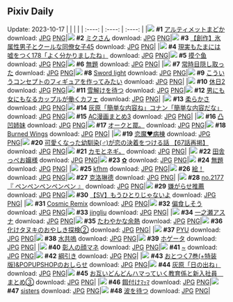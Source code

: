 ## Pixiv Daily
Update: 2023-10-17
|      |      |      |
| :----: | :----: | :----: |
|![](https://pixiv.microyu.workers.dev/c/240x480/img-master/img/2023/10/15/11/12/47/112563821_p0_master1200.jpg) **#1** [アルティメットまどか](https://www.pixiv.net/artworks/112563821) download: [JPG](https://pixiv.microyu.workers.dev/img-original/img/2023/10/15/11/12/47/112563821_p0.jpg) [PNG](https://pixiv.microyu.workers.dev/img-original/img/2023/10/15/11/12/47/112563821_p0.png)|![](https://pixiv.microyu.workers.dev/c/240x480/img-master/img/2023/10/15/00/06/07/112553279_p0_master1200.jpg) **#2** [ミクさん](https://www.pixiv.net/artworks/112553279) download: [JPG](https://pixiv.microyu.workers.dev/img-original/img/2023/10/15/00/06/07/112553279_p0.jpg) [PNG](https://pixiv.microyu.workers.dev/img-original/img/2023/10/15/00/06/07/112553279_p0.png)|![](https://pixiv.microyu.workers.dev/c/240x480/img-master/img/2023/10/16/17/10/16/112553126_p0_master1200.jpg) **#3** [【創作】氷属性男子とクールな同僚女子45](https://www.pixiv.net/artworks/112553126) download: [JPG](https://pixiv.microyu.workers.dev/img-original/img/2023/10/16/17/10/16/112553126_p0.jpg) [PNG](https://pixiv.microyu.workers.dev/img-original/img/2023/10/16/17/10/16/112553126_p0.png)|
|![](https://pixiv.microyu.workers.dev/c/240x480/img-master/img/2023/10/15/18/00/19/112572804_p0_master1200.jpg) **#4** [現実もたまには嘘をつく178「よく分かりましたね」](https://www.pixiv.net/artworks/112572804) download: [JPG](https://pixiv.microyu.workers.dev/img-original/img/2023/10/15/18/00/19/112572804_p0.jpg) [PNG](https://pixiv.microyu.workers.dev/img-original/img/2023/10/15/18/00/19/112572804_p0.png)|![](https://pixiv.microyu.workers.dev/c/240x480/img-master/img/2023/10/15/14/08/30/112567518_p0_master1200.jpg) **#5** [摸个鱼](https://www.pixiv.net/artworks/112567518) download: [JPG](https://pixiv.microyu.workers.dev/img-original/img/2023/10/15/14/08/30/112567518_p0.jpg) [PNG](https://pixiv.microyu.workers.dev/img-original/img/2023/10/15/14/08/30/112567518_p0.png)|![](https://pixiv.microyu.workers.dev/c/240x480/img-master/img/2023/10/15/17/51/09/112572488_p0_master1200.jpg) **#6** [無題](https://www.pixiv.net/artworks/112572488) download: [JPG](https://pixiv.microyu.workers.dev/img-original/img/2023/10/15/17/51/09/112572488_p0.jpg) [PNG](https://pixiv.microyu.workers.dev/img-original/img/2023/10/15/17/51/09/112572488_p0.png)|
|![](https://pixiv.microyu.workers.dev/c/240x480/img-master/img/2023/10/15/00/35/13/112554231_p0_master1200.jpg) **#7** [常時目隠し取った](https://www.pixiv.net/artworks/112554231) download: [JPG](https://pixiv.microyu.workers.dev/img-original/img/2023/10/15/00/35/13/112554231_p0.jpg) [PNG](https://pixiv.microyu.workers.dev/img-original/img/2023/10/15/00/35/13/112554231_p0.png)|![](https://pixiv.microyu.workers.dev/c/240x480/img-master/img/2023/10/15/01/08/17/112555118_p0_master1200.jpg) **#8** [Sword light](https://www.pixiv.net/artworks/112555118) download: [JPG](https://pixiv.microyu.workers.dev/img-original/img/2023/10/15/01/08/17/112555118_p0.jpg) [PNG](https://pixiv.microyu.workers.dev/img-original/img/2023/10/15/01/08/17/112555118_p0.png)|![](https://pixiv.microyu.workers.dev/c/240x480/img-master/img/2023/10/16/00/00/31/112585124_p0_master1200.jpg) **#9** [こういうコンセプトのフィギュアを作ってみたい](https://www.pixiv.net/artworks/112585124) download: [JPG](https://pixiv.microyu.workers.dev/img-original/img/2023/10/16/00/00/31/112585124_p0.jpg) [PNG](https://pixiv.microyu.workers.dev/img-original/img/2023/10/16/00/00/31/112585124_p0.png)|
|![](https://pixiv.microyu.workers.dev/c/240x480/img-master/img/2023/10/15/20/24/53/112566019_p0_master1200.jpg) **#10** [休日2](https://www.pixiv.net/artworks/112566019) download: [JPG](https://pixiv.microyu.workers.dev/img-original/img/2023/10/15/20/24/53/112566019_p0.jpg) [PNG](https://pixiv.microyu.workers.dev/img-original/img/2023/10/15/20/24/53/112566019_p0.png)|![](https://pixiv.microyu.workers.dev/c/240x480/img-master/img/2023/10/16/00/00/22/112585071_p0_master1200.jpg) **#11** [雪解けを待つ](https://www.pixiv.net/artworks/112585071) download: [JPG](https://pixiv.microyu.workers.dev/img-original/img/2023/10/16/00/00/22/112585071_p0.jpg) [PNG](https://pixiv.microyu.workers.dev/img-original/img/2023/10/16/00/00/22/112585071_p0.png)|![](https://pixiv.microyu.workers.dev/c/240x480/img-master/img/2023/10/15/00/00/48/112552952_p0_master1200.jpg) **#12** [男にも女にもなるカップルが働くカフェ](https://www.pixiv.net/artworks/112552952) download: [JPG](https://pixiv.microyu.workers.dev/img-original/img/2023/10/15/00/00/48/112552952_p0.jpg) [PNG](https://pixiv.microyu.workers.dev/img-original/img/2023/10/15/00/00/48/112552952_p0.png)|
|![](https://pixiv.microyu.workers.dev/c/240x480/img-master/img/2023/10/15/13/00/56/112566124_p0_master1200.jpg) **#13** [柔らかさ](https://www.pixiv.net/artworks/112566124) download: [JPG](https://pixiv.microyu.workers.dev/img-original/img/2023/10/15/13/00/56/112566124_p0.jpg) [PNG](https://pixiv.microyu.workers.dev/img-original/img/2023/10/15/13/00/56/112566124_p0.png)|![](https://pixiv.microyu.workers.dev/c/240x480/img-master/img/2023/10/16/12/00/07/112595636_p0_master1200.jpg) **#14** [灰原「簡単な内容ね」コナン「簡単な内容だな」](https://www.pixiv.net/artworks/112595636) download: [JPG](https://pixiv.microyu.workers.dev/img-original/img/2023/10/16/12/00/07/112595636_p0.jpg) [PNG](https://pixiv.microyu.workers.dev/img-original/img/2023/10/16/12/00/07/112595636_p0.png)|![](https://pixiv.microyu.workers.dev/c/240x480/img-master/img/2023/10/15/15/26/01/112569171_p0_master1200.jpg) **#15** [AC漫画まとめ3](https://www.pixiv.net/artworks/112569171) download: [JPG](https://pixiv.microyu.workers.dev/img-original/img/2023/10/15/15/26/01/112569171_p0.jpg) [PNG](https://pixiv.microyu.workers.dev/img-original/img/2023/10/15/15/26/01/112569171_p0.png)|
|![](https://pixiv.microyu.workers.dev/c/240x480/img-master/img/2023/10/15/10/09/52/112562775_p0_master1200.jpg) **#16** [凸凹姉妹](https://www.pixiv.net/artworks/112562775) download: [JPG](https://pixiv.microyu.workers.dev/img-original/img/2023/10/15/10/09/52/112562775_p0.jpg) [PNG](https://pixiv.microyu.workers.dev/img-original/img/2023/10/15/10/09/52/112562775_p0.png)|![](https://pixiv.microyu.workers.dev/c/240x480/img-master/img/2023/10/15/08/15/00/112559763_p0_master1200.jpg) **#17** [オークと罠。](https://www.pixiv.net/artworks/112559763) download: [JPG](https://pixiv.microyu.workers.dev/img-original/img/2023/10/15/08/15/00/112559763_p0.jpg) [PNG](https://pixiv.microyu.workers.dev/img-original/img/2023/10/15/08/15/00/112559763_p0.png)|![](https://pixiv.microyu.workers.dev/c/240x480/img-master/img/2023/10/16/06/15/59/112591526_p0_master1200.jpg) **#18** [Burned Wings](https://www.pixiv.net/artworks/112591526) download: [JPG](https://pixiv.microyu.workers.dev/img-original/img/2023/10/16/06/15/59/112591526_p0.jpg) [PNG](https://pixiv.microyu.workers.dev/img-original/img/2023/10/16/06/15/59/112591526_p0.png)|
|![](https://pixiv.microyu.workers.dev/c/240x480/img-master/img/2023/10/16/00/51/07/112586984_p0_master1200.jpg) **#19** [恋魔♥病棟](https://www.pixiv.net/artworks/112586984) download: [JPG](https://pixiv.microyu.workers.dev/img-original/img/2023/10/16/00/51/07/112586984_p0.jpg) [PNG](https://pixiv.microyu.workers.dev/img-original/img/2023/10/16/00/51/07/112586984_p0.png)|![](https://pixiv.microyu.workers.dev/c/240x480/img-master/img/2023/10/16/12/17/13/112595915_p0_master1200.jpg) **#20** [可愛くなった幼馴染(♂)が恋の決着をつける話 【67話再掲】](https://www.pixiv.net/artworks/112595915) download: [JPG](https://pixiv.microyu.workers.dev/img-original/img/2023/10/16/12/17/13/112595915_p0.jpg) [PNG](https://pixiv.microyu.workers.dev/img-original/img/2023/10/16/12/17/13/112595915_p0.png)|![](https://pixiv.microyu.workers.dev/c/240x480/img-master/img/2023/10/16/11/16/17/112589902_p0_master1200.jpg) **#21** [カモとネギ。](https://www.pixiv.net/artworks/112589902) download: [JPG](https://pixiv.microyu.workers.dev/img-original/img/2023/10/16/11/16/17/112589902_p0.jpg) [PNG](https://pixiv.microyu.workers.dev/img-original/img/2023/10/16/11/16/17/112589902_p0.png)|
|![](https://pixiv.microyu.workers.dev/c/240x480/img-master/img/2023/10/16/00/03/16/112585383_p0_master1200.jpg) **#22** [田舎っぺお嬢様](https://www.pixiv.net/artworks/112585383) download: [JPG](https://pixiv.microyu.workers.dev/img-original/img/2023/10/16/00/03/16/112585383_p0.jpg) [PNG](https://pixiv.microyu.workers.dev/img-original/img/2023/10/16/00/03/16/112585383_p0.png)|![](https://pixiv.microyu.workers.dev/c/240x480/img-master/img/2023/10/15/20/06/39/112576604_p0_master1200.jpg) **#23** [✿](https://www.pixiv.net/artworks/112576604) download: [JPG](https://pixiv.microyu.workers.dev/img-original/img/2023/10/15/20/06/39/112576604_p0.jpg) [PNG](https://pixiv.microyu.workers.dev/img-original/img/2023/10/15/20/06/39/112576604_p0.png)|![](https://pixiv.microyu.workers.dev/c/240x480/img-master/img/2023/10/15/00/32/14/112554156_p0_master1200.jpg) **#24** [無題](https://www.pixiv.net/artworks/112554156) download: [JPG](https://pixiv.microyu.workers.dev/img-original/img/2023/10/15/00/32/14/112554156_p0.jpg) [PNG](https://pixiv.microyu.workers.dev/img-original/img/2023/10/15/00/32/14/112554156_p0.png)|
|![](https://pixiv.microyu.workers.dev/c/240x480/img-master/img/2023/10/15/00/15/04/112553616_p0_master1200.jpg) **#25** [kfhm](https://www.pixiv.net/artworks/112553616) download: [JPG](https://pixiv.microyu.workers.dev/img-original/img/2023/10/15/00/15/04/112553616_p0.jpg) [PNG](https://pixiv.microyu.workers.dev/img-original/img/2023/10/15/00/15/04/112553616_p0.png)|![](https://pixiv.microyu.workers.dev/c/240x480/img-master/img/2023/10/15/22/28/29/112581655_p0_master1200.jpg) **#26** [絵！](https://www.pixiv.net/artworks/112581655) download: [JPG](https://pixiv.microyu.workers.dev/img-original/img/2023/10/15/22/28/29/112581655_p0.jpg) [PNG](https://pixiv.microyu.workers.dev/img-original/img/2023/10/15/22/28/29/112581655_p0.png)|![](https://pixiv.microyu.workers.dev/c/240x480/img-master/img/2023/10/15/01/06/33/112555086_p0_master1200.jpg) **#27** [克洛琳德](https://www.pixiv.net/artworks/112555086) download: [JPG](https://pixiv.microyu.workers.dev/img-original/img/2023/10/15/01/06/33/112555086_p0.jpg) [PNG](https://pixiv.microyu.workers.dev/img-original/img/2023/10/15/01/06/33/112555086_p0.png)|
|![](https://pixiv.microyu.workers.dev/c/240x480/img-master/img/2023/10/15/23/51/19/112584644_p0_master1200.jpg) **#28** [no.2177 『 ペンペンペンペンペン 』](https://www.pixiv.net/artworks/112584644) download: [JPG](https://pixiv.microyu.workers.dev/img-original/img/2023/10/15/23/51/19/112584644_p0.jpg) [PNG](https://pixiv.microyu.workers.dev/img-original/img/2023/10/15/23/51/19/112584644_p0.png)|![](https://pixiv.microyu.workers.dev/c/240x480/img-master/img/2023/10/15/00/06/58/112553315_p0_master1200.jpg) **#29** [嫌がらせ推薦](https://www.pixiv.net/artworks/112553315) download: [JPG](https://pixiv.microyu.workers.dev/img-original/img/2023/10/15/00/06/58/112553315_p0.jpg) [PNG](https://pixiv.microyu.workers.dev/img-original/img/2023/10/15/00/06/58/112553315_p0.png)|![](https://pixiv.microyu.workers.dev/c/240x480/img-master/img/2023/10/15/11/00/02/112563582_p0_master1200.jpg) **#30** [【SV】もうひとりじゃないよ](https://www.pixiv.net/artworks/112563582) download: [JPG](https://pixiv.microyu.workers.dev/img-original/img/2023/10/15/11/00/02/112563582_p0.jpg) [PNG](https://pixiv.microyu.workers.dev/img-original/img/2023/10/15/11/00/02/112563582_p0.png)|
|![](https://pixiv.microyu.workers.dev/c/240x480/img-master/img/2023/10/15/01/54/16/112556138_p0_master1200.jpg) **#31** [Cosmic Remix](https://www.pixiv.net/artworks/112556138) download: [JPG](https://pixiv.microyu.workers.dev/img-original/img/2023/10/15/01/54/16/112556138_p0.jpg) [PNG](https://pixiv.microyu.workers.dev/img-original/img/2023/10/15/01/54/16/112556138_p0.png)|![](https://pixiv.microyu.workers.dev/c/240x480/img-master/img/2023/10/15/06/31/31/112559690_p0_master1200.jpg) **#32** [偏食しそう](https://www.pixiv.net/artworks/112559690) download: [JPG](https://pixiv.microyu.workers.dev/img-original/img/2023/10/15/06/31/31/112559690_p0.jpg) [PNG](https://pixiv.microyu.workers.dev/img-original/img/2023/10/15/06/31/31/112559690_p0.png)|![](https://pixiv.microyu.workers.dev/c/240x480/img-master/img/2023/10/15/11/15/24/112563874_p0_master1200.jpg) **#33** [jingliu](https://www.pixiv.net/artworks/112563874) download: [JPG](https://pixiv.microyu.workers.dev/img-original/img/2023/10/15/11/15/24/112563874_p0.jpg) [PNG](https://pixiv.microyu.workers.dev/img-original/img/2023/10/15/11/15/24/112563874_p0.png)|
|![](https://pixiv.microyu.workers.dev/c/240x480/img-master/img/2023/10/15/11/06/59/112563716_p0_master1200.jpg) **#34** [一之瀬アスナ](https://www.pixiv.net/artworks/112563716) download: [JPG](https://pixiv.microyu.workers.dev/img-original/img/2023/10/15/11/06/59/112563716_p0.jpg) [PNG](https://pixiv.microyu.workers.dev/img-original/img/2023/10/15/11/06/59/112563716_p0.png)|![](https://pixiv.microyu.workers.dev/c/240x480/img-master/img/2023/10/16/17/16/50/112600085_p0_master1200.jpg) **#35** [たわやかな余熱](https://www.pixiv.net/artworks/112600085) download: [JPG](https://pixiv.microyu.workers.dev/img-original/img/2023/10/16/17/16/50/112600085_p0.jpg) [PNG](https://pixiv.microyu.workers.dev/img-original/img/2023/10/16/17/16/50/112600085_p0.png)|![](https://pixiv.microyu.workers.dev/c/240x480/img-master/img/2023/10/16/00/01/28/112585265_p0_master1200.jpg) **#36** [化けタヌキのおやしき探検②](https://www.pixiv.net/artworks/112585265) download: [JPG](https://pixiv.microyu.workers.dev/img-original/img/2023/10/16/00/01/28/112585265_p0.jpg) [PNG](https://pixiv.microyu.workers.dev/img-original/img/2023/10/16/00/01/28/112585265_p0.png)|
|![](https://pixiv.microyu.workers.dev/c/240x480/img-master/img/2023/10/15/19/07/27/112574811_p0_master1200.jpg) **#37** [PYU](https://www.pixiv.net/artworks/112574811) download: [JPG](https://pixiv.microyu.workers.dev/img-original/img/2023/10/15/19/07/27/112574811_p0.jpg) [PNG](https://pixiv.microyu.workers.dev/img-original/img/2023/10/15/19/07/27/112574811_p0.png)|![](https://pixiv.microyu.workers.dev/c/240x480/img-master/img/2023/10/15/18/53/53/112574298_p0_master1200.jpg) **#38** [水共嗚](https://www.pixiv.net/artworks/112574298) download: [JPG](https://pixiv.microyu.workers.dev/img-original/img/2023/10/15/18/53/53/112574298_p0.jpg) [PNG](https://pixiv.microyu.workers.dev/img-original/img/2023/10/15/18/53/53/112574298_p0.png)|![](https://pixiv.microyu.workers.dev/c/240x480/img-master/img/2023/10/15/12/04/27/112564956_p0_master1200.jpg) **#39** [ホゲータ](https://www.pixiv.net/artworks/112564956) download: [JPG](https://pixiv.microyu.workers.dev/img-original/img/2023/10/15/12/04/27/112564956_p0.jpg) [PNG](https://pixiv.microyu.workers.dev/img-original/img/2023/10/15/12/04/27/112564956_p0.png)|
|![](https://pixiv.microyu.workers.dev/c/240x480/img-master/img/2023/10/15/13/58/07/112567298_p0_master1200.jpg) **#40** [彰人の顔マネ](https://www.pixiv.net/artworks/112567298) download: [JPG](https://pixiv.microyu.workers.dev/img-original/img/2023/10/15/13/58/07/112567298_p0.jpg) [PNG](https://pixiv.microyu.workers.dev/img-original/img/2023/10/15/13/58/07/112567298_p0.png)|![](https://pixiv.microyu.workers.dev/c/240x480/img-master/img/2023/10/15/00/00/08/112552763_p0_master1200.jpg) **#41** [~](https://www.pixiv.net/artworks/112552763) download: [JPG](https://pixiv.microyu.workers.dev/img-original/img/2023/10/15/00/00/08/112552763_p0.jpg) [PNG](https://pixiv.microyu.workers.dev/img-original/img/2023/10/15/00/00/08/112552763_p0.png)|![](https://pixiv.microyu.workers.dev/c/240x480/img-master/img/2023/10/16/21/37/21/112606012_p0_master1200.jpg) **#42** [綱引き](https://www.pixiv.net/artworks/112606012) download: [JPG](https://pixiv.microyu.workers.dev/img-original/img/2023/10/16/21/37/21/112606012_p0.jpg) [PNG](https://pixiv.microyu.workers.dev/img-original/img/2023/10/16/21/37/21/112606012_p0.png)|
|![](https://pixiv.microyu.workers.dev/c/240x480/img-master/img/2023/10/16/12/22/32/112595986_p0_master1200.jpg) **#43** [おとつく7巻(+特装版)&POPUPSHOPのおしらせ](https://www.pixiv.net/artworks/112595986) download: [JPG](https://pixiv.microyu.workers.dev/img-original/img/2023/10/16/12/22/32/112595986_p0.jpg) [PNG](https://pixiv.microyu.workers.dev/img-original/img/2023/10/16/12/22/32/112595986_p0.png)|![](https://pixiv.microyu.workers.dev/c/240x480/img-master/img/2023/10/15/17/57/29/112572656_p0_master1200.jpg) **#44** [灰原「日の出ね」](https://www.pixiv.net/artworks/112572656) download: [JPG](https://pixiv.microyu.workers.dev/img-original/img/2023/10/15/17/57/29/112572656_p0.jpg) [PNG](https://pixiv.microyu.workers.dev/img-original/img/2023/10/15/17/57/29/112572656_p0.png)|![](https://pixiv.microyu.workers.dev/c/240x480/img-master/img/2023/10/16/00/02/20/112585342_p0_master1200.jpg) **#45** [お互いどんどんハマっていく教育係と新入社員　まとめ③](https://www.pixiv.net/artworks/112585342) download: [JPG](https://pixiv.microyu.workers.dev/img-original/img/2023/10/16/00/02/20/112585342_p0.jpg) [PNG](https://pixiv.microyu.workers.dev/img-original/img/2023/10/16/00/02/20/112585342_p0.png)|
|![](https://pixiv.microyu.workers.dev/c/240x480/img-master/img/2023/10/15/19/56/10/112576160_p0_master1200.jpg) **#46** [餌付けﾏｯﾏ](https://www.pixiv.net/artworks/112576160) download: [JPG](https://pixiv.microyu.workers.dev/img-original/img/2023/10/15/19/56/10/112576160_p0.jpg) [PNG](https://pixiv.microyu.workers.dev/img-original/img/2023/10/15/19/56/10/112576160_p0.png)|![](https://pixiv.microyu.workers.dev/c/240x480/img-master/img/2023/10/15/16/56/20/112571100_p0_master1200.jpg) **#47** [sisters](https://www.pixiv.net/artworks/112571100) download: [JPG](https://pixiv.microyu.workers.dev/img-original/img/2023/10/15/16/56/20/112571100_p0.jpg) [PNG](https://pixiv.microyu.workers.dev/img-original/img/2023/10/15/16/56/20/112571100_p0.png)|![](https://pixiv.microyu.workers.dev/c/240x480/img-master/img/2023/10/15/20/39/39/112577666_p0_master1200.jpg) **#48** [波を待つ](https://www.pixiv.net/artworks/112577666) download: [JPG](https://pixiv.microyu.workers.dev/img-original/img/2023/10/15/20/39/39/112577666_p0.jpg) [PNG](https://pixiv.microyu.workers.dev/img-original/img/2023/10/15/20/39/39/112577666_p0.png)|
